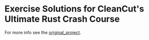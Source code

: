 # Exercise Solutions for CleanCut's Ultimate Rust Crash Course

For more info see the [original_project](https://github.com/CleanCut/ultimate_rust_crash_course).
